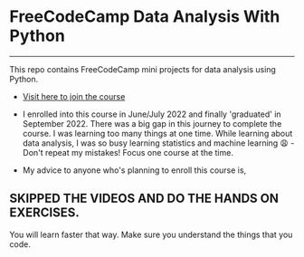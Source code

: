 # FreeCodeCamp Data Analysis With Python
----------------------------------------

This repo contains FreeCodeCamp mini projects for data analysis using Python. 

- [Visit here to join the course]( https://www.freecodecamp.org/learn/data-analysis-with-python/data-analysis-with-python-course/data-analysis-example-a)

- I enrolled into this course in June/July 2022 and finally 'graduated' in September 2022. There was a big gap in this journey to complete the course. I was learning too many things at one time. While learning about data analysis, I was so busy learning statistics and machine learning :weary: - Don't repeat my mistakes! Focus one course at the time. 

- My advice to anyone who's planning to enroll this course is, 

## SKIPPED THE VIDEOS AND DO THE HANDS ON EXERCISES.

You will learn faster that way. Make sure you understand the things that you code. 





